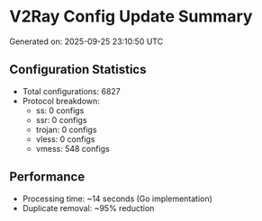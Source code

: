 # V2Ray Config Update Summary
Generated on: 2025-09-25 23:10:50 UTC

## Configuration Statistics
- Total configurations: 6827
- Protocol breakdown:
  - ss: 0 configs
  - ssr: 0 configs
  - trojan: 0 configs
  - vless: 0 configs
  - vmess: 548 configs

## Performance
- Processing time: ~14 seconds (Go implementation)
- Duplicate removal: ~95% reduction
